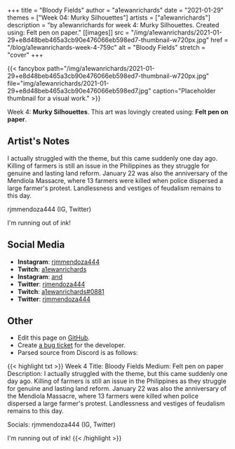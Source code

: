 +++
title =       "Bloody Fields"
author =      "a1ewanrichards"
date =        "2021-01-29"
themes =      ["Week 04: Murky Silhouettes"]
artists =     ["a1ewanrichards"]
description = "by a1ewanrichards for week 4: Murky Silhouettes. Created using: Felt pen on paper."
[[images]]
              src = "/img/a1ewanrichards/2021-01-29+e8d48beb465a3cb90e476066eb598ed7-thumbnail-w720px.jpg"
              href = "/blog/a1ewanrichards-week-4-759c"
              alt = "Bloody Fields"
              stretch = "cover"
+++


{{< fancybox path="/img/a1ewanrichards/2021-01-29+e8d48beb465a3cb90e476066eb598ed7-thumbnail-w720px.jpg" file="img/a1ewanrichards/2021-01-29+e8d48beb465a3cb90e476066eb598ed7.jpg" caption="Placeholder thumbnail for a visual work." >}}


Week 4: **Murky Silhouettes**. This art was lovingly created using: **Felt pen on paper**.

## Artist's Notes

I actually struggled with the theme, but this came suddenly one day ago. Killing of farmers is still an issue in the Philippines as they struggle for genuine and lasting land reform. January 22 was also the anniversary of the Mendiola Massacre, where 13 farmers were killed when police dispersed a large farmer's protest. Landlessness and vestiges of feudalism remains to this day.

rjmmendoza444 (IG, Twitter)

I'm running out of ink!

## Social Media

- **Instagram**: <a href='https://instagram.com/rjmmendoza444' target='_blank'>rjmmendoza444</a>
- **Twitch**: <a href='https://twitch.tv/a1ewanrichards' target='_blank'>a1ewanrichards</a>
- **Instagram**: <a href='https://instagram.com/and' target='_blank'>and</a>
- **Twitter**: <a href='https://twitter.com/rjmendoza444' target='_blank'>rjmendoza444</a>
- **Twitch**: <a href='https://twitch.tv/a1ewanrichards#0881' target='_blank'>a1ewanrichards#0881</a>
- **Twitter**: <a href='https://twitter.com/rjmmendoza444' target='_blank'>rjmmendoza444</a>

## Other

- Edit this page on [GitHub](https://github.com/teaminkling/web-refresh/edit/main/content/blog/a1ewanrichards-week-4-759c.md).
- Create [a bug ticket](https://github.com/teaminkling/web-refresh/issues/new?assignees=&labels=bug&template=problem-report.md&title=) for the developer.
- Parsed source from Discord is as follows:

{{< highlight txt >}}
Week 4
Title: Bloody Fields
Medium: Felt pen on paper
Description: I actually struggled with the theme, but this came suddenly one day ago. Killing of farmers is still an issue in the Philippines as they struggle for genuine and lasting land reform. January 22 was also the anniversary of the Mendiola Massacre, where 13 farmers were killed when police dispersed a large farmer's protest. Landlessness and vestiges of feudalism remains to this day.

Socials: rjmmendoza444 (IG, Twitter)

I'm running out of ink!
{{< /highlight >}}